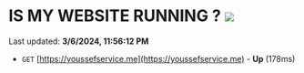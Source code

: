 # IS MY WEBSITE RUNNING ? [![](https://img.shields.io/static/v1?label=Sponsor&message=%E2%9D%A4&logo=GitHub&color=%23fe8e86)](https://github.com/sponsors/<username>)

Last updated: **3/6/2024, 11:56:12 PM**

- `GET` [https://youssefservice.me](https://youssefservice.me) - **Up** (178ms)
